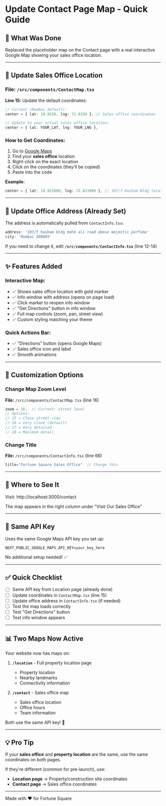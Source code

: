 # Update Contact Page Map - Quick Guide

## 🎯 What Was Done

Replaced the placeholder map on the Contact page with a real interactive Google Map showing your sales office location.

---

## 📍 Update Sales Office Location

### File: `/src/components/ContactMap.tsx`

**Line 15:** Update the default coordinates:

```typescript
// Current (Mumbai default):
center = { lat: 18.9526, lng: 72.8339 }, // Sales office coordinates

// Update to your actual sales office location:
center = { lat: YOUR_LAT, lng: YOUR_LNG },
```

### How to Get Coordinates:

1. Go to [Google Maps](https://maps.google.com)
2. Find your **sales office** location
3. Right-click on the exact location
4. Click on the coordinates (they'll be copied)
5. Paste into the code

**Example:**
```typescript
center = { lat: 18.952600, lng: 72.833900 }, // 107/f Hasham Bldg location
```

---

## 🏢 Update Office Address (Already Set)

The address is automatically pulled from `ContactInfo.tsx`:

```typescript
address: '107/f hasham bldg mohd ali road above mejestic perfume'
city: 'Mumbai 400003'
```

If you need to change it, edit **`/src/components/ContactInfo.tsx`** (line 12-14)

---

## ✨ Features Added

### Interactive Map:
- ✅ Shows sales office location with gold marker
- ✅ Info window with address (opens on page load)
- ✅ Click marker to reopen info window
- ✅ "Get Directions" button in info window
- ✅ Full map controls (zoom, pan, street view)
- ✅ Custom styling matching your theme

### Quick Actions Bar:
- ✅ "Directions" button (opens Google Maps)
- ✅ Sales office icon and label
- ✅ Smooth animations

---

## 🎨 Customization Options

### Change Map Zoom Level

**File:** `/src/components/ContactMap.tsx` (line 16)

```typescript
zoom = 16,  // Current: street level
// Options:
// 15 = Close street view
// 16 = Very close (default)
// 17 = Very detailed
// 18 = Maximum detail
```

### Change Title

**File:** `/src/components/ContactInfo.tsx` (line 66)

```typescript
title="Fortune Square Sales Office"  // Change this
```

---

## 📱 Where to See It

Visit: http://localhost:3000/contact

The map appears in the right column under "Visit Our Sales Office"

---

## 🔧 Same API Key

Uses the same Google Maps API key you set up:
```env
NEXT_PUBLIC_GOOGLE_MAPS_API_KEY=your_key_here
```

No additional setup needed! ✅

---

## ✅ Quick Checklist

- [ ] Same API key from Location page (already done)
- [ ] Update coordinates in `ContactMap.tsx` (line 15)
- [ ] Update office address in `ContactInfo.tsx` (if needed)
- [ ] Test the map loads correctly
- [ ] Test "Get Directions" button
- [ ] Test info window appears

---

## 📊 Two Maps Now Active

Your website now has maps on:

1. **`/location`** - Full property location page
   - Property location
   - Nearby landmarks
   - Connectivity information

2. **`/contact`** - Sales office map
   - Sales office location
   - Office hours
   - Team information

Both use the same API key! 🎉

---

## 💡 Pro Tip

If your **sales office** and **property location** are the same, use the same coordinates on both pages.

If they're different (common for pre-launch), use:
- **Location page** → Property/construction site coordinates
- **Contact page** → Sales office coordinates

---

Made with ❤️ for Fortune Square
